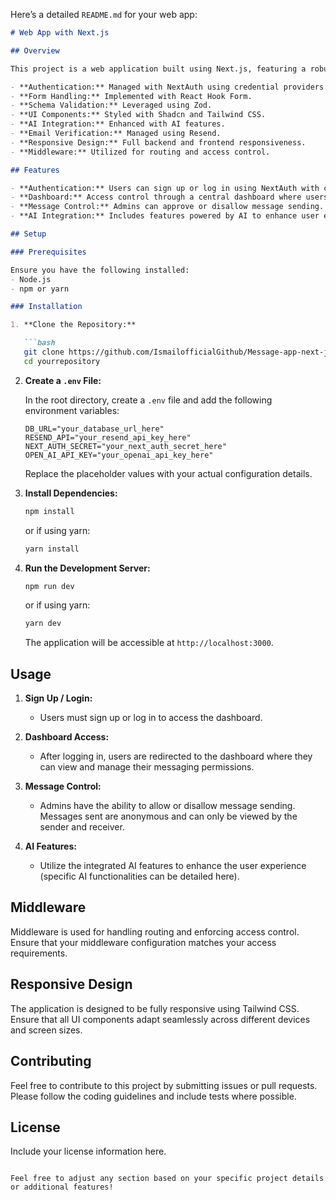 Here’s a detailed `README.md` for your web app:

```markdown
# Web App with Next.js

## Overview

This project is a web application built using Next.js, featuring a robust set of tools and libraries to enhance functionality and user experience. The app includes:

- **Authentication:** Managed with NextAuth using credential providers.
- **Form Handling:** Implemented with React Hook Form.
- **Schema Validation:** Leveraged using Zod.
- **UI Components:** Styled with Shadcn and Tailwind CSS.
- **AI Integration:** Enhanced with AI features.
- **Email Verification:** Managed using Resend.
- **Responsive Design:** Full backend and frontend responsiveness.
- **Middleware:** Utilized for routing and access control.

## Features

- **Authentication:** Users can sign up or log in using NextAuth with credential providers.
- **Dashboard:** Access control through a central dashboard where users can manage their messaging permissions.
- **Message Control:** Admins can approve or disallow message sending. Messages are fully anonymous, accessible only to the sender and receiver.
- **AI Integration:** Includes features powered by AI to enhance user experience (details on specific AI functionalities can be added here).

## Setup

### Prerequisites

Ensure you have the following installed:
- Node.js
- npm or yarn

### Installation

1. **Clone the Repository:**

   ```bash
   git clone https://github.com/IsmailofficialGithub/Message-app-next-js
   cd yourrepository
   ```

2. **Create a `.env` File:**

   In the root directory, create a `.env` file and add the following environment variables:

   ```plaintext
   DB_URL="your_database_url_here"
   RESEND_API="your_resend_api_key_here"
   NEXT_AUTH_SECRET="your_next_auth_secret_here"
   OPEN_AI_API_KEY="your_openai_api_key_here"
   ```

   Replace the placeholder values with your actual configuration details.

3. **Install Dependencies:**

   ```bash
   npm install
   ```

   or if using yarn:

   ```bash
   yarn install
   ```

4. **Run the Development Server:**

   ```bash
   npm run dev
   ```

   or if using yarn:

   ```bash
   yarn dev
   ```

   The application will be accessible at `http://localhost:3000`.

## Usage

1. **Sign Up / Login:**
   - Users must sign up or log in to access the dashboard.

2. **Dashboard Access:**
   - After logging in, users are redirected to the dashboard where they can view and manage their messaging permissions.

3. **Message Control:**
   - Admins have the ability to allow or disallow message sending. Messages sent are anonymous and can only be viewed by the sender and receiver.

4. **AI Features:**
   - Utilize the integrated AI features to enhance the user experience (specific AI functionalities can be detailed here).

## Middleware

Middleware is used for handling routing and enforcing access control. Ensure that your middleware configuration matches your access requirements.

## Responsive Design

The application is designed to be fully responsive using Tailwind CSS. Ensure that all UI components adapt seamlessly across different devices and screen sizes.

## Contributing

Feel free to contribute to this project by submitting issues or pull requests. Please follow the coding guidelines and include tests where possible.

## License

Include your license information here.

```

Feel free to adjust any section based on your specific project details or additional features!
